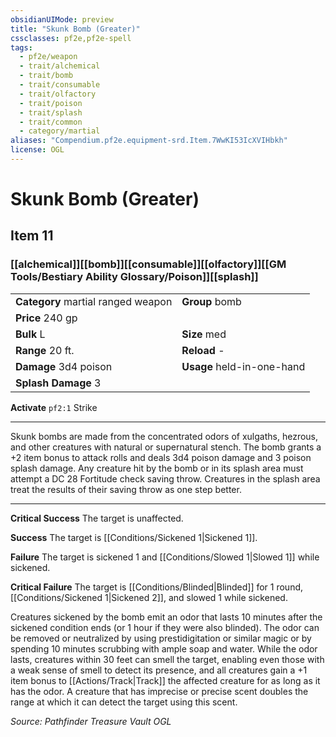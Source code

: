 ```yaml
---
obsidianUIMode: preview
title: "Skunk Bomb (Greater)"
cssclasses: pf2e,pf2e-spell
tags:
  - pf2e/weapon
  - trait/alchemical
  - trait/bomb
  - trait/consumable
  - trait/olfactory
  - trait/poison
  - trait/splash
  - trait/common
  - category/martial
aliases: "Compendium.pf2e.equipment-srd.Item.7WwKI53IcXVIHbkh"
license: OGL
---
```

# Skunk Bomb (Greater)
## Item 11
### [[alchemical]][[bomb]][[consumable]][[olfactory]][[GM Tools/Bestiary Ability Glossary/Poison]][[splash]]

|  |  |
| -- | -- |
| **Category** martial ranged weapon | **Group** bomb |
| **Price** 240 gp |  |
| **Bulk** L | **Size** med |
|**Range** 20 ft.| **Reload** -|
| **Damage** 3d4 poison  | **Usage** held-in-one-hand |
| **Splash Damage** 3 | |


**Activate** `pf2:1` Strike

* * *

Skunk bombs are made from the concentrated odors of xulgaths, hezrous, and other creatures with natural or supernatural stench. The bomb grants a +2 item bonus to attack rolls and deals 3d4 poison damage and 3 poison splash damage. Any creature hit by the bomb or in its splash area must attempt a DC 28 Fortitude check saving throw. Creatures in the splash area treat the results of their saving throw as one step better.

* * *

**Critical Success** The target is unaffected.

**Success** The target is [[Conditions/Sickened 1|Sickened 1]].

**Failure** The target is sickened 1 and [[Conditions/Slowed 1|Slowed 1]] while sickened.

**Critical Failure** The target is [[Conditions/Blinded|Blinded]] for 1 round, [[Conditions/Sickened 1|Sickened 2]], and slowed 1 while sickened.

Creatures sickened by the bomb emit an odor that lasts 10 minutes after the sickened condition ends (or 1 hour if they were also blinded). The odor can be removed or neutralized by using prestidigitation or similar magic or by spending 10 minutes scrubbing with ample soap and water. While the odor lasts, creatures within 30 feet can smell the target, enabling even those with a weak sense of smell to detect its presence, and all creatures gain a +1 item bonus to [[Actions/Track|Track]] the affected creature for as long as it has the odor. A creature that has imprecise or precise scent doubles the range at which it can detect the target using this scent.

*Source: Pathfinder Treasure Vault*
*OGL*